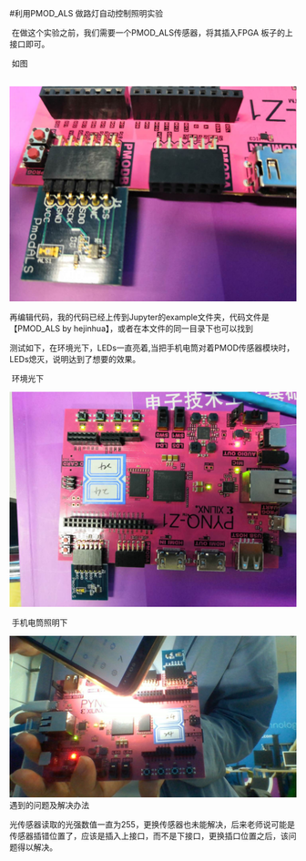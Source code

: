 #利用PMOD_ALS 做路灯自动控制照明实验

​	在做这个实验之前，我们需要一个PMOD_ALS传感器，将其插入FPGA 板子的上接口即可。

​    如图

​	![avatar](20190722155742.jpg)

 再编辑代码，我的代码已经上传到Jupyter的example文件夹，代码文件是【PMOD_ALS by hejinhua】，或者在本文件的同一目录下也可以找到

测试如下，在环境光下，LEDs一直亮着,当把手机电筒对着PMOD传感器模块时，LEDs熄灭，说明达到了想要的效果。

​	环境光下

![avatar](20190722155801.jpg)

​		手机电筒照明下

![avatar](WIN_20190722_16_07_03_Pro.jpg)
​ 遇到的问题及解决办法

光传感器读取的光强数值一直为255，更换传感器也未能解决，后来老师说可能是传感器插错位置了，应该是插入上接口，而不是下接口，更换插口位置之后，该问题得以解决。
